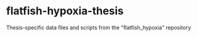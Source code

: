 # flatfish-hypoxia-thesis
Thesis-specific data files and scripts from the "flatfish_hypoxia" repository
